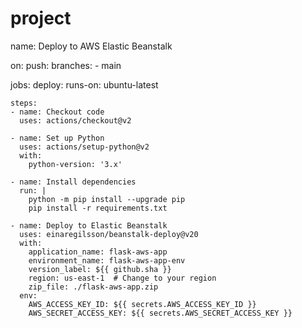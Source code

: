 # project
name: Deploy to AWS Elastic Beanstalk

on:
  push:
    branches:
      - main

jobs:
  deploy:
    runs-on: ubuntu-latest

    steps:
    - name: Checkout code
      uses: actions/checkout@v2

    - name: Set up Python
      uses: actions/setup-python@v2
      with:
        python-version: '3.x'

    - name: Install dependencies
      run: |
        python -m pip install --upgrade pip
        pip install -r requirements.txt

    - name: Deploy to Elastic Beanstalk
      uses: einaregilsson/beanstalk-deploy@v20
      with:
        application_name: flask-aws-app
        environment_name: flask-aws-app-env
        version_label: ${{ github.sha }}
        region: us-east-1  # Change to your region
        zip_file: ./flask-aws-app.zip
      env:
        AWS_ACCESS_KEY_ID: ${{ secrets.AWS_ACCESS_KEY_ID }}
        AWS_SECRET_ACCESS_KEY: ${{ secrets.AWS_SECRET_ACCESS_KEY }}
